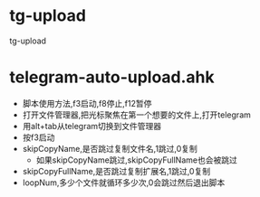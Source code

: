 # tg-upload
tg-upload
# telegram-auto-upload.ahk
  * 脚本使用方法,f3启动,f8停止,f12暂停
  * 打开文件管理器,把光标聚焦在第一个想要的文件上,打开telegram
  * 用alt+tab从telegram切换到文件管理器
  * 按f3启动
  * skipCopyName,是否跳过复制文件名,1跳过,0复制
    * 如果skipCopyName跳过,skipCopyFullName也会被跳过
  * skipCopyFullName,是否跳过复制扩展名,1跳过,0复制
  * loopNum,多少个文件就循环多少次,0会跳过然后退出脚本
  